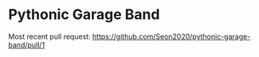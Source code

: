 # Pythonic Garage Band 

Most recent pull request: https://github.com/Seon2020/pythonic-garage-band/pull/1
